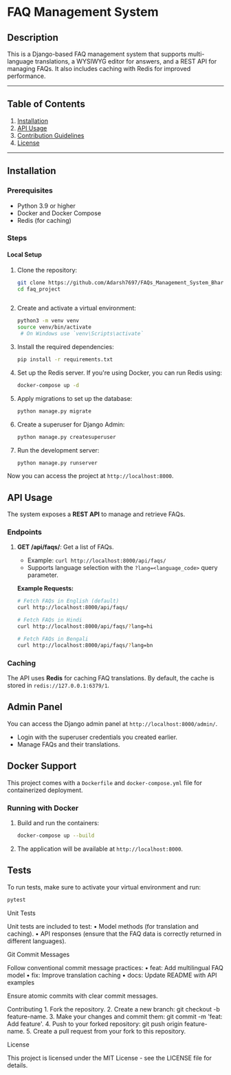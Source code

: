 # FAQ Management System

## Description
This is a Django-based FAQ management system that supports multi-language translations, a WYSIWYG editor for answers, and a REST API for managing FAQs. It also includes caching with Redis for improved performance.

---

## Table of Contents
1. [Installation](#installation)
2. [API Usage](#api-usage)
3. [Contribution Guidelines](#contribution-guidelines)
4. [License](#license)

---

## Installation

### Prerequisites
- Python 3.9 or higher
- Docker and Docker Compose 
- Redis (for caching)

### Steps

#### **Local Setup**
1. Clone the repository:
   ```bash
   git clone https://github.com/Adarsh7697/FAQs_Management_System_BharatFD.git
   cd faq_project



2. Create and activate a virtual environment:

    ```bash
    python3 -m venv venv
    source venv/bin/activate 
     # On Windows use `venv\Scripts\activate`
    ```

3. Install the required dependencies:

    ```bash
    pip install -r requirements.txt
    ```

4. Set up the Redis server. If you're using Docker, you can run Redis using:

    ```bash
    docker-compose up -d
    ```

5. Apply migrations to set up the database:

    ```bash
    python manage.py migrate
    ```

6. Create a superuser for Django Admin:

    ```bash
    python manage.py createsuperuser
    ```

7. Run the development server:

    ```bash
    python manage.py runserver
    ```

Now you can access the project at `http://localhost:8000`.

## API Usage

The system exposes a **REST API** to manage and retrieve FAQs.

### Endpoints

1. **GET /api/faqs/**: Get a list of FAQs.
    - Example: `curl http://localhost:8000/api/faqs/`
    - Supports language selection with the `?lang=<language_code>` query parameter.

    **Example Requests:**
    ```bash
    # Fetch FAQs in English (default)
    curl http://localhost:8000/api/faqs/

    # Fetch FAQs in Hindi
    curl http://localhost:8000/api/faqs/?lang=hi

    # Fetch FAQs in Bengali
    curl http://localhost:8000/api/faqs/?lang=bn
    ```

### Caching

The API uses **Redis** for caching FAQ translations. By default, the cache is stored in `redis://127.0.0.1:6379/1`.

## Admin Panel

You can access the Django admin panel at `http://localhost:8000/admin/`.
- Login with the superuser credentials you created earlier.
- Manage FAQs and their translations.

## Docker Support

This project comes with a `Dockerfile` and `docker-compose.yml` file for containerized deployment.

### Running with Docker

1. Build and run the containers:

    ```bash
    docker-compose up --build
    ```

2. The application will be available at `http://localhost:8000`.

## Tests

To run tests, make sure to activate your virtual environment and run:

```bash
pytest
```

Unit Tests

Unit tests are included to test:
	•	Model methods (for translation and caching).
	•	API responses (ensure that the FAQ data is correctly returned in different languages).

Git Commit Messages

Follow conventional commit message practices:
	•	feat: Add multilingual FAQ model
	•	fix: Improve translation caching
	•	docs: Update README with API examples

Ensure atomic commits with clear commit messages.

Contributing
	1.	Fork the repository.
	2.	Create a new branch: git checkout -b feature-name.
	3.	Make your changes and commit them: git commit -m 'feat: Add feature'.
	4.	Push to your forked repository: git push origin feature-name.
	5.	Create a pull request from your fork to this repository.

License

This project is licensed under the MIT License - see the LICENSE file for details.
